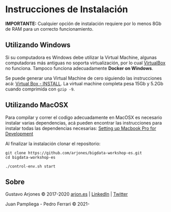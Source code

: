# Instrucciones de Instalación

**IMPORTANTE:** Cualquier opción de instalación requiere por lo menos 8Gb de RAM para un correcto funcionamiento.

## Utilizando Windows

Si su computadora es Windows debe utilizar la Virtual Machine, algunas computadoras más antiguas no soporta virtualización, por lo cual [VirtualBox](https://www.virtualbox.org/) no funciona. Tampoco funciona adecuadamente **Docker on Windows**.

Se puede generar una Virtual Machine de cero siguiendo las instrucciones acá: [Virtual Box - INSTALL](./vm). La virtual machine completa pesa 15Gb y 5.2Gb cuando comprimida con `gzip -9`.

## Utilizando MacOSX

Para compilar y correr el codigo adecuadamente en MacOSX es necesario instalar varias dependencias, acá pueden encontrar las instrucciones para instalar todas las dependencias necesarias: [Setting up Macbook Pro for Development](https://arjon.es/2019/setting-up-macbook-pro-for-development/)

Al finalizar la instalación clonar el repositorio:

```shell
git clone https://github.com/arjones/bigdata-workshop-es.git
cd bigdata-workshop-es

./control-env.sh start
```

## Sobre

Gustavo Arjones &copy; 2017-2020
[arjon.es](https://arjon.es) | [LinkedIn](http://linkedin.com/in/arjones/) | [Twitter](https://twitter.com/arjones)

Juan Pampliega - Pedro Ferrari &copy; 2021-
